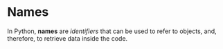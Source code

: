 # Names

In Python, **names** are *identifiers* that can be used to refer to objects, and, therefore, to retrieve data inside the code.
